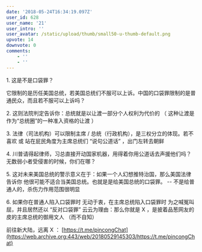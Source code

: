 ```yaml
---
date: '2018-05-24T16:34:19.097Z'
user_id: 628
user_name: '21'
user_intro: ''
user_avatar: /static/upload/thumb/small50-u-thumb-default.png
upvote: 14
downvote: 0
comments:
    - ''
    - ''
---
```


1\. 这是不是口袋罪？

它限制的是历任美国总统，若美国总统们不服可以上诉。中国的口袋罪限制的是普通民众，而且若不服可以上诉吗？

2\. 这则法院判定告诉你：总统就是以让渡一部分个人权利为代价的 （ 这种让渡是作为“总统圈”的一种准入资格的让渡 ）

3\. 法律（司法机构）可以限制主席 / 总统（行政机构），是三权分立的体现。若不喜欢 或 站在屁民角度为主席总统们 “说句公道话” ，出门左转去朝鲜 

4\. 川普请得起律师，习总直接开动国家机器，用得着你用公道话去声援他们吗？无数弱小者受侵害的时候，你们在哪？

5\. 这对未来美国总统的警示意义在于：如果一个人幻想推特治国，那么美国法律告诉你 他很可能不适合当美国总统。也就是是给美国总统的口袋罪。 -- 不是给普通人的，杀伤力作用范围很明显

6\. 如果你在普通人陷入口袋罪时 无动于衷，在主席总统陷入口袋罪时 为之喊冤叫屈，并且居然还以 “反对口袋罪” 云云为理由：那么你就是 X ，是披着品葱网友的皮的主席总统的御用文人 （而不自知）

前往新大陆，远离 X ： [https://t.me/pincongChat](https://web.archive.org:443/web/20180529145303/https://t.me/pincongChat)
